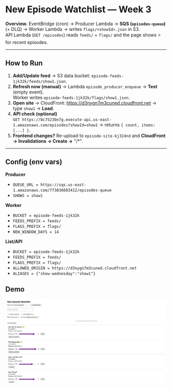 # New Episode Watchlist — Week 3

**Overview.** EventBridge (cron) → Producer Lambda → **SQS (`episodes-queue`)** (+ DLQ) → Worker Lambda → writes `flags/<showId>.json` in S3.  
API Lambda (`GET /episodes`) reads `feeds/` + `flags/` and the page shows ⭐ for recent episodes.

---

## How to Run

1) **Add/Update feed** → S3 data bucket: `episode-feeds-1jk32k/feeds/show1.json`.
2) **Refresh now (manual)** → Lambda `episode_producer_enqueue` → **Test** (empty event).  
   Worker writes `episode-feeds-1jk32k/flags/show1.json`.
3) **Open site** → CloudFront: https://d3nygn7m3cuned.cloudfront.net → type `show1` → **Load**.
4) **API check (optional)**  
   `GET https://8c7523bn7g.execute-api.us-east-1.amazonaws.com/episodes?showId=show1` → returns `{ count, items: [...] }`.
5) **Frontend changes?** Re-upload to `episode-site-kj324nd` and **CloudFront → Invalidations → Create →** "/*".

---

## Config (env vars)

**Producer**  
- `QUEUE_URL = https://sqs.us-east-1.amazonaws.com/773836683412/episodes-queue`  
- `SHOWS = show1`

**Worker**  
- `BUCKET = episode-feeds-1jk32k`  
- `FEEDS_PREFIX = feeds/`  
- `FLAGS_PREFIX = flags/`  
- `NEW_WINDOW_DAYS = 14`

**List/API**  
- `BUCKET = episode-feeds-1jk32k`  
- `FEEDS_PREFIX = feeds/`  
- `FLAGS_PREFIX = flags/`  
- `ALLOWED_ORIGIN = https://d3nygn7m3cuned.cloudfront.net`  
- `ALIASES = {"show-wednesday":"show1"}`

## Demo
![Website screenshot](images/episode-website-screenshot.png)